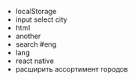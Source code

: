 - localStorage
- input select city
- html
- another 
- search #eng
- lang
- react native
- расширить ассортимент городов